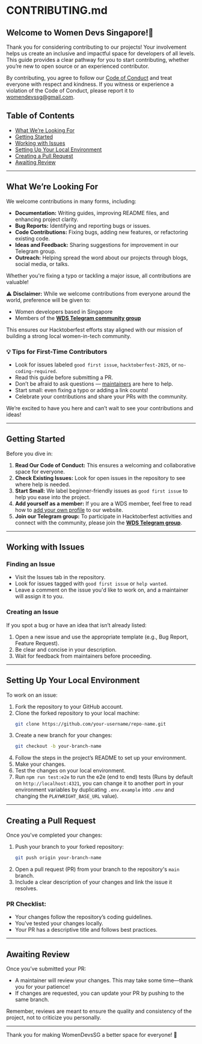 # CONTRIBUTING.md  

## Welcome to Women Devs Singapore!👋  

Thank you for considering contributing to our projects! Your involvement helps us create an inclusive and impactful space for developers of all levels. This guide provides a clear pathway for you to start contributing, whether you’re new to open source or an experienced contributor.  

By contributing, you agree to follow our [Code of Conduct](CODE_OF_CONDUCT.md) and treat everyone with respect and kindness. If you witness or experience a violation of the Code of Conduct, please report it to womendevssg@gmail.com.  

## Table of Contents  

- [What We’re Looking For](#what-were-looking-for)  
- [Getting Started](#getting-started)  
- [Working with Issues](#working-with-issues)  
- [Setting Up Your Local Environment](#setting-up-your-local-environment)  
- [Creating a Pull Request](#creating-a-pull-request)  
- [Awaiting Review](#awaiting-review)  
---

## What We’re Looking For  

We welcome contributions in many forms, including:  

- **Documentation:** Writing guides, improving README files, and enhancing project clarity.  
- **Bug Reports:** Identifying and reporting bugs or issues.  
- **Code Contributions:** Fixing bugs, adding new features, or refactoring existing code.  
- **Ideas and Feedback:** Sharing suggestions for improvement in our Telegram group.  
- **Outreach:** Helping spread the word about our projects through blogs, social media, or talks.  

Whether you're fixing a typo or tackling a major issue, all contributions are valuable!  

⚠️ **Disclaimer:** While we welcome contributions from everyone around the world, preference will be given to:  
- Women developers based in Singapore  
- Members of the **[WDS Telegram community group](https://t.me/+hh3Fts4oDG41NzQ1)**  

This ensures our Hacktoberfest efforts stay aligned with our mission of building a strong local women-in-tech community.  

### 💡 Tips for First-Time Contributors  

- Look for issues labeled `good first issue`, `hacktoberfest-2025`, or `no-coding-required`.  
- Read this guide before submitting a PR.  
- Don’t be afraid to ask questions — [maintainers](https://github.com/orgs/Women-Devs-SG/teams/wds-maintainers) are here to help.  
- Start small: even fixing a typo or adding a link counts!  
- Celebrate your contributions and share your PRs with the community.  

We’re excited to have you here and can’t wait to see your contributions and ideas!  

---

## Getting Started  

Before you dive in:  

1. **Read Our Code of Conduct:** This ensures a welcoming and collaborative space for everyone.  
2. **Check Existing Issues:** Look for open issues in the repository to see where help is needed.  
3. **Start Small:** We label beginner-friendly issues as `good first issue` to help you ease into the project.  
4. **Add yourself as a member:** If you are a WDS member, feel free to read how to [add your own profile](../src/content/blog/adding-yourself-as-member.md) to our website.  
5. **Join our Telegram group:** To participate in Hacktoberfest activities and connect with the community, please join the **[WDS Telegram group](https://t.me/+hh3Fts4oDG41NzQ1)**.  

---

## Working with Issues  

### Finding an Issue  

- Visit the Issues tab in the repository.  
- Look for issues tagged with `good first issue` or `help wanted`.  
- Leave a comment on the issue you'd like to work on, and a maintainer will assign it to you.  

### Creating an Issue  

If you spot a bug or have an idea that isn’t already listed:  

1. Open a new issue and use the appropriate template (e.g., Bug Report, Feature Request).  
2. Be clear and concise in your description.  
3. Wait for feedback from maintainers before proceeding.  

---

## Setting Up Your Local Environment  

To work on an issue:  

1. Fork the repository to your GitHub account.  
2. Clone the forked repository to your local machine:  
   ```bash  
   git clone https://github.com/your-username/repo-name.git  
   ```  
3. Create a new branch for your changes:  
   ```bash  
   git checkout -b your-branch-name  
   ```  
4. Follow the steps in the project’s README to set up your environment.  
5. Make your changes.  
6. Test the changes on your local environment.
7. Run `npm run test:e2e` to run the e2e (end to end) tests (Runs by default on `http://localhost:4321`, you can change it to another port in your environment variables by duplicating `.env.example` into `.env` and changing the `PLAYWRIGHT_BASE_URL` value). 

---

## Creating a Pull Request  

Once you've completed your changes:  

1. Push your branch to your forked repository:  
   ```bash  
   git push origin your-branch-name  
   ```  
2. Open a pull request (PR) from your branch to the repository's `main` branch.  
3. Include a clear description of your changes and link the issue it resolves.  

### PR Checklist:  

- Your changes follow the repository’s coding guidelines.  
- You've tested your changes locally.  
- Your PR has a descriptive title and follows best practices.  

---

## Awaiting Review  

Once you’ve submitted your PR:  

- A maintainer will review your changes. This may take some time—thank you for your patience!  
- If changes are requested, you can update your PR by pushing to the same branch.  

Remember, reviews are meant to ensure the quality and consistency of the project, not to criticize you personally.  

---

Thank you for making WomenDevsSG a better space for everyone! 💙  
